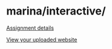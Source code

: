 # marina/interactive/

[Assignment details](/homework/interactive)

[View your uploaded website](http://cfc2017.mpaulweeks.com/students/marina/interactive/)
